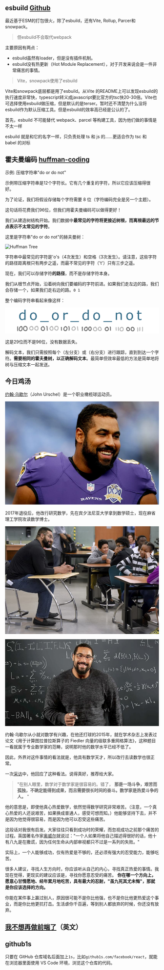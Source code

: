 ## esbuild [Github](https://github.com/evanw/esbuild)

最近基于ESM的打包很火，除了esbuild，还有Vite, Rollup, Parcer和snowpack。

> 但esbuild不会取代webpack

主要原因有两点：

- esbuild虽然有loader，但是没有插件机制。
- esbuild没有热更新（Hot Module Replacement），对于开发来说会是一件非常痛苦的事情。

> Vite，snowpack使用了esbuild

Vite和snowpack底层都是用了esbuild。从Vite 的README上可以发现esbuild的执行速度非常快，typescript转义成javascript要比官方的tsc快20-30倍。Vite也可选择使用esbuild做压缩，但是默认的是terser。暂时还不清楚为什么没将esbuild作为默认压缩工具。但是esbuild的效率高已经是公认的了。



首先，esbuild 不可能替代 webpack、parcel 等构建工具，因为他们做的事情是不太一样

esbuild 就是和它的名字一样，只负责处理 ts 和 js 的……更适合作为 tsc 和 babel 的对标



## 霍夫曼编码 [huffman-coding](https://www.baseclass.io/huffman-coding/)

示例: 压缩字符串"do or do not"

示例带压缩字符串是12个字符长。它有几个重复的字符，所以它应该压缩得很好。

为了论证，我们将假设存储每个字符需要 8 位（字符编码完全是另一个主题）。

这句话将花费我们96位，但我们用霍夫曼编码可以做得更好！

我们从建造树结构开始。我们数据中**最常见的字符将更接近树根，而离根最远的节点表示不太常见的字符**。

这里是字符串"do or do not"的赫夫曼树：

![Huffman Tree](https://www.baseclass.io/huffman-coding/1.png)



字符串中最常见的字符是'o's（4次发生）和空格（3次发生）。请注意，这些字符的路径距离根只有两步之遥，而最不常见的字符（'t'）只有三步之遥。

现在，我们可以存储字符**的路径**，而不是存储字符本身。

我们从根节点开始，沿着树向我们要编码的字符前进。如果我们走左边的路，我们会存储一个，如果我们走右边的路。`0 1`

整个编码字符串看起来像这样：

!['do or do not' encoded using the tree](./imgs/3.png)

这是29位而不是96位，没有数据丢失。

解码文本，我们只需按照每个（左分支）或（右分支）进行跟踪，直到到达一个字符。**需要相同的霍夫曼树，以正确解码文本**。最简单但效率最低的方法是简单地将树与压缩文本一起发送。



## 今日鸡汤

[约翰·乌歇尔](https://en.wikipedia.org/wiki/John_Urschel)（John Urschel）是一个职业橄榄球运动员。

![img](./imgs/bg2021022205.jpg)

2017年退役后，他改行研究数学，先在宾夕法尼亚大学拿到数学硕士，现在麻省理工学院攻读数学博士。

![img](./imgs/bg2021022206.jpg)

![img](./imgs/bg2021022207.jpg)

约翰·乌歇尔从小就对数学有兴趣，在他还打球的2015年，就在学术杂志上发表过论文《用于计算图拉普拉斯算子的 Fiedler 向量的级联多重网格算法》，这种题目一看就属于专业数学家的范畴，说明那时他的数学水平已经不低了。

因此，外界对这件事情的看法就是，他具有数学天才，所以改行去读数学也很正常。

一次[采访](https://hmmdaily.com/2018/09/28/john-urschel-goes-pro/)中，他回应了这种看法。说得真好，推荐给大家。

> "在别人眼里，数学对于数学家是很容易的。错了， **那是一场斗争，艰苦而孤独，不确定能得到成果，而且需要很长时间的奋斗。数学家是热爱斗争的人。** "

他的意思是，即使他真心热爱数学，依然觉得数学研究非常艰苦。（注意，一个真心热爱的人还说艰苦，如果换成普通人，感受可想而知。）他能够坚持下去，并不是因为他觉得很容易，而是因为他可以忍受这些痛苦。

这段话对我很有启发。大家往往只看到成功时的荣耀，而忽视成功之前那个痛苦的过程。英国著名作家[奥威尔](http://www.ruanyifeng.com/blog/2004/12/post_94.html)就说过："一个人如果将他自己描述得很好的话，他十有八九是在撒谎，因为任何生命从内部审视都只不过是一系列的失败。"

实际上，一个人能够成功，仅有热爱是不够的，还必须有强大的忍受能力，能够吃苦。

很多人建议，寻找人生方向时，你应该听从自己的内心，寻找真正热爱的事情。我现在觉得，更现实的建议应该是，寻找你愿意忍受的痛苦。 **你在哪一个方向上，愿意心甘情愿地、经年累月地吃苦，具有最大的忍耐，"虽九死其尤未悔"，那就是你应该选择的方向。**

你能在某件事上赢过别人，原因很可能不是你比他强，也不是你比他更热爱这个事业，而是你比他更抗打击。生活虐你千百遍，等到别人都放弃的时候，你还没有放弃。



## [我不想再做前端了](https://www.askonomm.com/blog/i-dont-want-to-do-frontend-anymore)（英文）

## github1s

只要在 GitHub 仓库域名后面加上`1s`，比如`github1s.com/facebook/react`，就能在浏览器里面使用 VS Code 环境，浏览这个仓库的代码。
